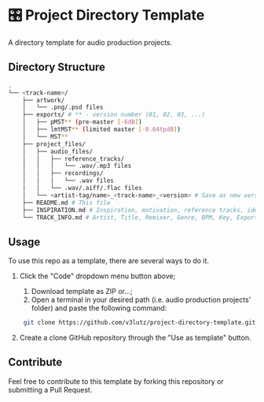 # 🎛️ Project Directory Template

A directory template for audio production projects.

## Directory Structure

```bash
.
└── <track-name>/
    ├── artwork/
    │   └── .png/.psd files
    ├── exports/ # ** - version number (01, 02, 03, ...)
    │   ├── pMST** (pre-master [-6dB])
    │   ├── lmtMST** (limited master [-0.04tpdB])
    │   └── MST**
    ├── project_files/
    │   ├── audio_files/
    │   │   ├── reference_tracks/
    │   │   │   └── .wav/.mp3 files
    │   │   ├── recordings/
    │   │   │   └── .wav files
    │   │   └── .wav/.aiff/.flac files
    │   └── <artist-tag/name>_<track-name>_<version> # Save as new version... (FL Studio)
    ├── README.md # This file
    ├── INSPIRATION.md # Inspiration, motivation, reference tracks, ideas
    └── TRACK_INFO.md # Artist, Title, Remixer, Genre, BPM, Key, Export Settings
```

## Usage

To use this repo as a template, there are several ways to do it.

1. Click the "Code" dropdown menu button above;
   1. Download template as ZIP or...;
   2. Open a terminal in your desired path (i.e. audio production projects' folder) and paste the following command:

   ```bash
    git clone https://github.com/v3lutz/project-directory-template.git
   ```

2. Create a clone GitHub repository through the "Use as template" button.

## Contribute

Feel free to contribute to this template by forking this repository or submitting a Pull Request.
